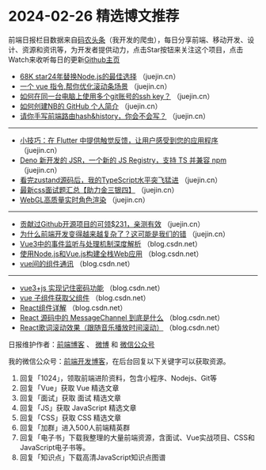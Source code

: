 # 2024-02-26 精选博文推荐

前端日报栏目数据来自[码农头条](http://toutiao.qdkfweb.cn/)（我开发的爬虫），每日分享前端、移动开发、设计、资源和资讯等，为开发者提供动力，点击Star按钮来关注这个项目，点击Watch来收听每日的更新[Github主页](https://github.com/kujian/frontendDaily)
* [68K star24年替换Node.js的最佳选择](https://juejin.cn/post/7338376035829563446) （juejin.cn）
* [一个 vue 指令,帮你优化滚动条场景](https://juejin.cn/post/7338665672468217907) （juejin.cn）
* [如何在同一台电脑上使用多个git账号的ssh key？](https://juejin.cn/post/7338330579152928818) （juejin.cn）
* [如何创建NB的 GitHub 个人简介](https://juejin.cn/post/7338284106797563945) （juejin.cn）
* [请你手写前端路由hash&amp;history，你会不会写？](https://juejin.cn/post/7338665672468103219) （juejin.cn）

***
* [小技巧：在 Flutter 中提供触觉反馈，让用户感受到您的应用程序](https://juejin.cn/post/7338645701658591269) （juejin.cn）
* [Deno 新开发的 JSR，一个新的 JS Registry，支持 TS 并兼容 npm](https://juejin.cn/post/7337309863159480335) （juejin.cn）
* [看完zustand源码后，我的TypeScript水平突飞猛进](https://juejin.cn/post/7339364757386264612) （juejin.cn）
* [最新css面试题汇总【助力金三银四】](https://juejin.cn/post/7338655886443429951) （juejin.cn）
* [WebGL高质量实时角色渲染](https://juejin.cn/post/7338376035829170230) （juejin.cn）

***
* [贡献过Github开源项目的可领$231，亲测有效](https://juejin.cn/post/7338591452914696192) （juejin.cn）
* [为什么前端开发变得越来越复杂了？这可能是我们的错](https://juejin.cn/post/7338702103882121216) （juejin.cn）
* [Vue3中的事件监听与处理机制深度解析](https://blog.csdn.net/m0_37607945/article/details/136287433) （blog.csdn.net）
* [使用Node.js和Vue.js构建全栈Web应用](https://blog.csdn.net/yuanlong12178/article/details/136280321) （blog.csdn.net）
* [vue间的组件通讯](https://blog.csdn.net/weixin_51391923/article/details/136281583) （blog.csdn.net）

***
* [vue3+js 实现记住密码功能](https://blog.csdn.net/dwl764457208/article/details/136274603) （blog.csdn.net）
* [vue 子组件获取父组件](https://blog.csdn.net/weixin_49066399/article/details/136288037) （blog.csdn.net）
* [React组件详解](https://blog.csdn.net/weixin_36662706/article/details/136279402) （blog.csdn.net）
* [React 源码中的 MessageChannel 到底是什么](https://blog.csdn.net/super_ying123/article/details/136284917) （blog.csdn.net）
* [React歌词滚动效果（跟随音乐播放时间滚动）](https://blog.csdn.net/weixin_51526447/article/details/136282481) （blog.csdn.net）

日报维护作者：[前端博客](https://qdkfweb.cn/) 、 [微博](http://weibo.com/kujian) 和 [微信公众号](https://open.weixin.qq.com/qr/code?username=caibaojian_com)

我的微信公众号：[前端开发博客](https://open.weixin.qq.com/qr/code?username=caibaojian_com)，在后台回复以下关键字可以获取资源。

1. 回复「1024」，领取前端进阶资料，包含小程序、Nodejs、Git等
2. 回复「Vue」获取 Vue 精选文章
3. 回复「面试」获取 面试 精选文章
4. 回复「JS」获取 JavaScript 精选文章
5. 回复「CSS」获取 CSS 精选文章
6. 回复「加群」进入500人前端精英群
7. 回复「电子书」下载我整理的大量前端资源，含面试、Vue实战项目、CSS和JavaScript电子书等。
8. 回复「知识点」下载高清JavaScript知识点图谱